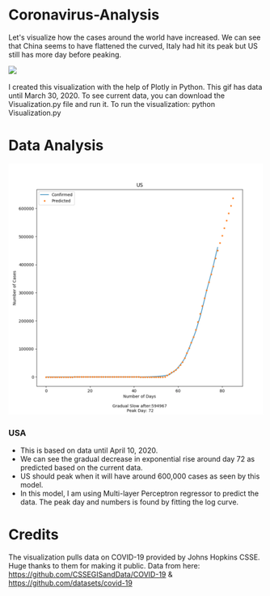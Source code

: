 # Coronavirus-Analysis

Let's visualize how the cases around the world have increased. We can see that China seems to have flattened the curved, Italy had hit its peak 
but US still has more day before peaking. 

![](vis.gif)

I created this visualization with the help of Plotly in Python. This gif has data until March 30, 2020. To see current data, you can download the Visualization.py file and run it.
To run the visualization: python Visualization.py

# Data Analysis


![](US.png) 
### USA
* This is based on data until April 10, 2020.
* We can see the gradual decrease in exponential rise around day 72 as predicted based on the current data.
* US should peak when it will have around 600,000 cases as seen by this model. 
* In this model, I am using Multi-layer Perceptron regressor to predict the data. The peak day and numbers is found by fitting the log curve.

# Credits

The visualization pulls data on COVID-19 provided by Johns Hopkins CSSE. Huge thanks to them for making it public. 
Data from here: https://github.com/CSSEGISandData/COVID-19 & https://github.com/datasets/covid-19
